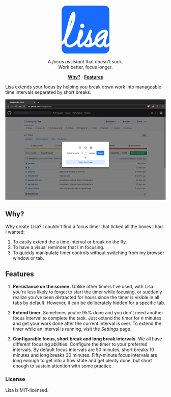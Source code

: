 <p align="center">
    <a href="#"><img src="./package/images/logo.svg" height="150px" /></a>
</p>
<p align="center">
    A <em>focus assistant</em> that doesn't suck.<br/>
    Work better, focus longer.
</p>
<p align="center">
    <a href="#why"><strong>Why?</strong></a> ·
    <a href="#principles"><strong>Features</strong></a><!-- ·
    <a href="./Contributing.md"><strong>Chrome Webstore</strong></a-->
</p>

Lisa extends your focus by helping you break down work into manageable time 
intervals separated by short breaks.

<p align="center">
    <img src="./package/images/lisa screenshot.png" alt="Lisa Screenshot">
</p>

## Why?

Why create Lisa? I couldn't find a focus timer that ticked all the boxes I had.
I wanted:
1. To easily extend the a time interval or break on the fly.
2. To have a visual reminder that I'm focusing.
3. To quickly manipulate timer controls without switching from my browser
window or tab.

## Features
1. **Persistance on the screen.** Unlike other timers I've used, with Lisa 
you're less likely to forget to start the timer while focusing, or suddenly
realize you've been distracted for hours since the timer is visible in all 
tabs by default. However, it can be deliberately hidden for a specific tab. 

2. **Extend timer.** Sometimes you're 95% done and you don't need another 
focus interval to complete the task. Just extend the timer for <em>n</em> minutes 
and get your work done after the current interval is over. To extend the timer
while an interval is running, visit the <em>Settings</em> page.

3. **Configurable focus, short break and long break intervals.** We all have
different focusing abilities. Configure the timer to your preferred intervals. 
By default focus intervals are 50 minutes, short breaks 10 minutes and long
breaks 30 minutes. Fifty-minute focus intervals are long enough to get into
a flow state and get plenty done, but short enough to sustain attention with 
some practice.

### License
Lisa is MIT-licensed.
